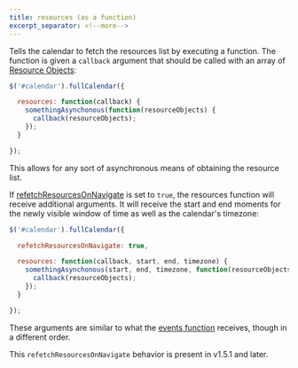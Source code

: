 ```yaml
---
title: resources (as a function)
excerpt_separator: <!--more-->
---
```


Tells the calendar to fetch the resources list by executing a function.<!--more--> The function is given a `callback` argument that should be called with an array of [Resource Objects](resource-object):

```js
$('#calendar').fullCalendar({

  resources: function(callback) {
    somethingAsynchonous(function(resourceObjects) {
      callback(resourceObjects);
    });
  }

});
```

This allows for any sort of asynchronous means of obtaining the resource list.

If [refetchResourcesOnNavigate](refetchResourcesOnNavigate) is set to `true`, the resources function will receive additional arguments. It will receive the start and end moments for the newly visible window of time as well as the calendar's timezone:

```js
$('#calendar').fullCalendar({

  refetchResourcesOnNavigate: true,

  resources: function(callback, start, end, timezone) {
    somethingAsynchonous(start, end, timezone, function(resourceObjects) {
      callback(resourceObjects);
    });
  }

});
```

These arguments are similar to what the [events function](events-function) receives, though in a different order.

This `refetchResourcesOnNavigate` behavior is present in v1.5.1 and later.
